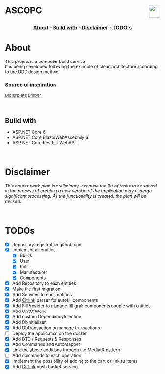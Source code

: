 <h1  align="left"><p><strong>ASCOPC</strong>
 <img align="right" src="https://lh3.googleusercontent.com/pw/AM-JKLXeR7TQRtQPvfx4s-h7sJSg3GUYt9AkOYCEi2vcZTneC3x7ye_z3wHO_BV2VUggnsCbuz-9yKYOoMQaW6NyX9NC1sgJdvQKbQ3Ojis1SS2rameaymJ64SdqX406-Q6_HkNspHXmOAWetj65POzitEgG=w500-h600-no?authuser=0" width="35" height="40">


<h3 align="center">

 [About](#about) - [Build with](#build-with) - [Disclaimer](#disclaimer) - [TODO's](#todos)

</h3>

# About
This project is a computer build service <br>
It is being developed following the example of clean architecture according to the DDD design method <br>
### Source of inspiration
[Biolerplate](https://github.com/aspnetcorehero/Boilerplate)
[Ember](https://github.com/TheWayToJunior/Ember-Refactoring)

<p>
<br>

## Build with

* ASP.NET Core 6 
* ASP.NET Core BlazorWebAssebmly 6 
* ASP.NET Core Restfull-WebAPI 
<p>
<br>

# Disclaimer
*This course work plan is preliminary, because the list of tasks to be solved in the process of creating a new version of the application may undergo significant processing. As the functionality is created, the plan will be revised.*
<p>
<br>

# TODOs
* [x] Repository registration github.com
* [x] Implement all entities
    * [x] Builds 
    * [x] User
    * [x] Role
    * [x] Manufacturer
    * [x] Components
* [x] Add Repository to each entities
* [x] Make the first migration
* [x] Add Services to each entities
* [x] Add [Citilink](https://www.citilink.ru/) parser for autofill components
* [x] Add FillProvider to manage fill grab components couple with entities
* [x] Add UnitOfWork
* [x] Add custom DependencyInjection
* [x] Add DbInitializer
* [x] Add DbTransaction to manage transactions
* [ ] Deploy the application on the docker
* [x] Add DTO / Requests & Responses
* [x] Add Commands and AutoMapper
* [x] Link the above additions through the MediatR pattern
* [ ] Add commands to each operation
* [x] Implement the possibility of adding to the cart citilink.ru items
* [x] Add [Citilink](https://www.citilink.ru/) push basket service
